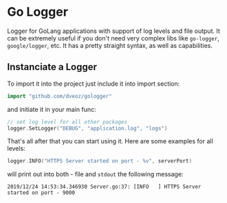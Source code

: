 # Go Logger
Logger for GoLang applications with support of log levels and file output. It can be extremely useful if you don't need very complex libs like `go-logger`, `google/logger`, etc. It has a pretty straight syntax, as well as capabilities.

## Instanciate a Logger

To import it into the project just include it into import section:

```go
import "github.com/dveoz/gologger"
```

and initiate it in your main func:

```go
// set log level for all other packages
logger.SetLogger("DEBUG", "application.log", "logs")
```

That's all after that you can start using it. Here are some examples for all levels:

```go
logger.INFO("HTTPS Server started on port - %v", serverPort)
```

will print out into both - file and `stdout` the following message:

```
2019/12/24 14:53:34.346930 Server.go:37: [INFO   ] HTTPS Server started on port - 9000
```

